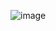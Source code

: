 ![image](https://github.com/Kozyavin/Docker-compose/assets/127535915/93962789-cf79-41ad-bf20-1aa599669930)
